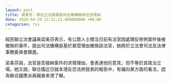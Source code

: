 ```yaml
---
layout: post
title: 梁美芬：將在立法會跟進司法機構撤換法官理由
date: 2020-04-29 13:51:21.000000000 +08:00
categories: rss
---
```


經民聯立法會議員梁美芬表示，有公眾人士關注日前有法官因處理反修例案件後被撤換的事件，提出司法機構是基於甚麼理由撤換該法官，她將於立法會司法及法律事務委員會跟進。

梁美芬說，法官是否接納案件的求情理由，會表達他的意見，但不等於其政治立場。她又說，聯合國近日就本港反恐法例發表的報告中，有偏向某方面的看法，認為聯合國應派員親身來港了解。
